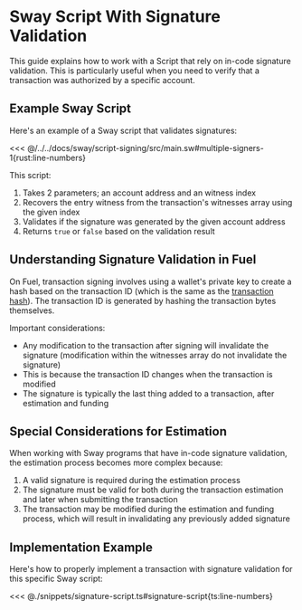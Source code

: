 # Sway Script With Signature Validation

This guide explains how to work with a Script that rely on in-code signature validation. This is particularly useful when you need to verify that a transaction was authorized by a specific account.

## Example Sway Script

Here's an example of a Sway script that validates signatures:

<<< @/../../docs/sway/script-signing/src/main.sw#multiple-signers-1{rust:line-numbers}

This script:

1. Takes 2 parameters; an account address and an witness index
2. Recovers the entry witness from the transaction's witnesses array using the given index
3. Validates if the signature was generated by the given account address
4. Returns `true` or `false` based on the validation result

## Understanding Signature Validation in Fuel

On Fuel, transaction signing involves using a wallet's private key to create a hash based on the transaction ID (which is the same as the [transaction hash](https://docs.fuel.network/docs/specs/identifiers/transaction-id/)). The transaction ID is generated by hashing the transaction bytes themselves.

Important considerations:

- Any modification to the transaction after signing will invalidate the signature (modification within the witnesses array do not invalidate the signature)
- This is because the transaction ID changes when the transaction is modified
- The signature is typically the last thing added to a transaction, after estimation and funding

## Special Considerations for Estimation

When working with Sway programs that have in-code signature validation, the estimation process becomes more complex because:

1. A valid signature is required during the estimation process
2. The signature must be valid for both during the transaction estimation and later when submitting the transaction
3. The transaction may be modified during the estimation and funding process, which will result in invalidating any previously added signature

## Implementation Example

Here's how to properly implement a transaction with signature validation for this specific Sway script:

<<< @./snippets/signature-script.ts#signature-script{ts:line-numbers}
